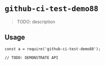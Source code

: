 
# `github-ci-test-demo88`

> TODO: description

## Usage

```
const a = require('github-ci-test-demo88');

// TODO: DEMONSTRATE API
```

